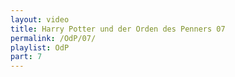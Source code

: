 ```yaml
---
layout: video
title: Harry Potter und der Orden des Penners 07
permalink: /OdP/07/
playlist: OdP
part: 7
---
```

